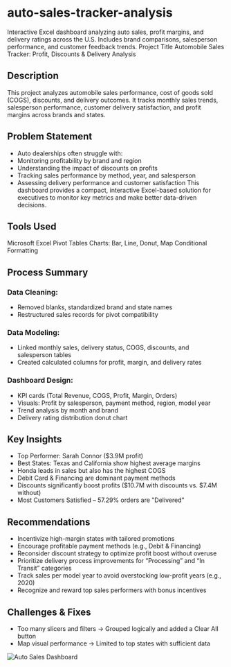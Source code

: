 # auto-sales-tracker-analysis
Interactive Excel dashboard analyzing auto sales, profit margins, and delivery ratings across the U.S. Includes brand comparisons, salesperson performance, and customer feedback trends.
Project Title
Automobile Sales Tracker: Profit, Discounts & Delivery Analysis 

## Description
This project analyzes automobile sales performance, cost of goods sold (COGS), discounts, and delivery outcomes. It tracks monthly sales trends, salesperson performance, customer delivery satisfaction, and profit margins across brands and states.

## Problem Statement
- Auto dealerships often struggle with:
- Monitoring profitability by brand and region
- Understanding the impact of discounts on profits
- Tracking sales performance by method, year, and salesperson
- Assessing delivery performance and customer satisfaction
This dashboard provides a compact, interactive Excel-based solution for executives to monitor key metrics and make better data-driven decisions.

## Tools Used
Microsoft Excel
Pivot Tables
Charts: Bar, Line, Donut, Map
Conditional Formatting

## Process Summary
### Data Cleaning:
- Removed blanks, standardized brand and state names
- Restructured sales records for pivot compatibility
### Data Modeling:
- Linked monthly sales, delivery status, COGS, discounts, and salesperson tables
- Created calculated columns for profit, margin, and delivery rates
### Dashboard Design:
- KPI cards (Total Revenue, COGS, Profit, Margin, Orders)
- Visuals: Profit by salesperson, payment method, region, model year
- Trend analysis by month and brand
- Delivery rating distribution donut chart

## Key Insights
- Top Performer: Sarah Connor ($3.9M profit)
- Best States: Texas and California show highest average margins
- Honda leads in sales but also has the highest COGS
- Debit Card & Financing are dominant payment methods
- Discounts significantly boost profits ($10.7M with discounts vs. $7.4M without)
- Most Customers Satisfied – 57.29% orders are "Delivered"

## Recommendations
- Incentivize high-margin states with tailored promotions
- Encourage profitable payment methods (e.g., Debit & Financing)
- Reconsider discount strategy to optimize profit boost without overuse
- Prioritize delivery process improvements for “Processing” and “In Transit” categories
- Track sales per model year to avoid overstocking low-profit years (e.g., 2020)
- Recognize and reward top sales performers with bonus incentives

## Challenges & Fixes
- Too many slicers and filters → Grouped logically and added a Clear All button
- Map visual performance → Limited to top states with sufficient data

![Auto Sales Dashboard](https://github.com/user-attachments/assets/6cd64c8e-c2e7-4a14-b760-8cd50a8074e6)






